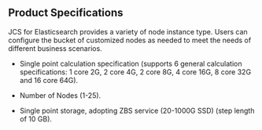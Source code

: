 ## Product Specifications
JCS for Elasticsearch provides a variety of node instance type. Users can configure the bucket of customized nodes as needed to meet the needs of different business scenarios.

* Single point calculation specification (supports 6 general calculation specifications: 1 core 2G, 2 core 4G, 2 core 8G, 4 core 16G, 8 core 32G and 16 core 64G).

* Number of Nodes (1-25).

* Single point storage, adopting ZBS service (20-1000G SSD) (step length of 10 GB).
